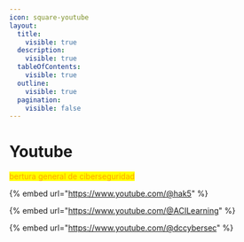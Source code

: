 ```yaml
---
icon: square-youtube
layout:
  title:
    visible: true
  description:
    visible: true
  tableOfContents:
    visible: true
  outline:
    visible: true
  pagination:
    visible: false
---
```


# Youtube

<mark style="color:orange;">bertura general de ciberseguridad</mark>

{% embed url="https://www.youtube.com/@hak5" %}

{% embed url="https://www.youtube.com/@ACILearning" %}

{% embed url="https://www.youtube.com/@dccybersec" %}

